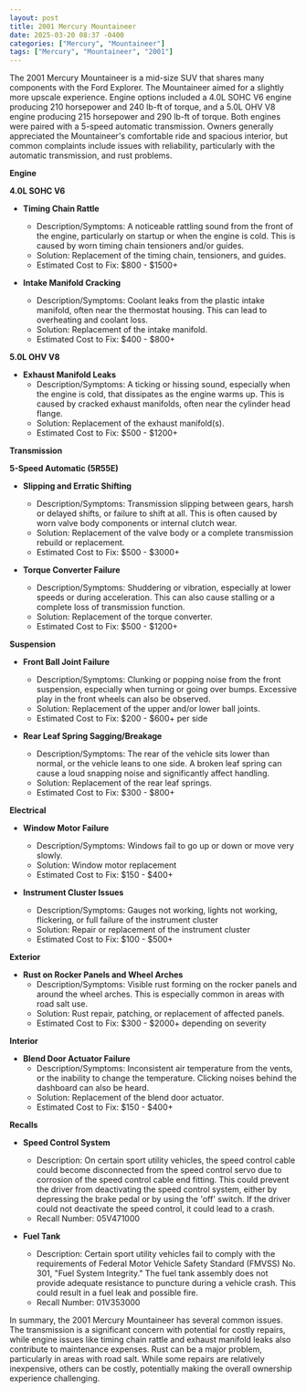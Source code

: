 ```yaml
---
layout: post
title: 2001 Mercury Mountaineer
date: 2025-03-20 08:37 -0400
categories: ["Mercury", "Mountaineer"]
tags: ["Mercury", "Mountaineer", "2001"]
---
```

The 2001 Mercury Mountaineer is a mid-size SUV that shares many components with the Ford Explorer. The Mountaineer aimed for a slightly more upscale experience. Engine options included a 4.0L SOHC V6 engine producing 210 horsepower and 240 lb-ft of torque, and a 5.0L OHV V8 engine producing 215 horsepower and 290 lb-ft of torque. Both engines were paired with a 5-speed automatic transmission. Owners generally appreciated the Mountaineer's comfortable ride and spacious interior, but common complaints include issues with reliability, particularly with the automatic transmission, and rust problems.

**Engine**

**4.0L SOHC V6**

*   **Timing Chain Rattle**
    *   Description/Symptoms: A noticeable rattling sound from the front of the engine, particularly on startup or when the engine is cold. This is caused by worn timing chain tensioners and/or guides.
    *   Solution: Replacement of the timing chain, tensioners, and guides.
    *   Estimated Cost to Fix: $800 - $1500+

*   **Intake Manifold Cracking**
    *   Description/Symptoms: Coolant leaks from the plastic intake manifold, often near the thermostat housing. This can lead to overheating and coolant loss.
    *   Solution: Replacement of the intake manifold.
    *   Estimated Cost to Fix: $400 - $800+

**5.0L OHV V8**

*   **Exhaust Manifold Leaks**
    *   Description/Symptoms: A ticking or hissing sound, especially when the engine is cold, that dissipates as the engine warms up. This is caused by cracked exhaust manifolds, often near the cylinder head flange.
    *   Solution: Replacement of the exhaust manifold(s).
    *   Estimated Cost to Fix: $500 - $1200+

**Transmission**

**5-Speed Automatic (5R55E)**

*   **Slipping and Erratic Shifting**
    *   Description/Symptoms: Transmission slipping between gears, harsh or delayed shifts, or failure to shift at all. This is often caused by worn valve body components or internal clutch wear.
    *   Solution: Replacement of the valve body or a complete transmission rebuild or replacement.
    *   Estimated Cost to Fix: $500 - $3000+

*   **Torque Converter Failure**
    *   Description/Symptoms: Shuddering or vibration, especially at lower speeds or during acceleration. This can also cause stalling or a complete loss of transmission function.
    *   Solution: Replacement of the torque converter.
    *   Estimated Cost to Fix: $500 - $1200+

**Suspension**

*   **Front Ball Joint Failure**
    *   Description/Symptoms: Clunking or popping noise from the front suspension, especially when turning or going over bumps. Excessive play in the front wheels can also be observed.
    *   Solution: Replacement of the upper and/or lower ball joints.
    *   Estimated Cost to Fix: $200 - $600+ per side

*   **Rear Leaf Spring Sagging/Breakage**
    *   Description/Symptoms: The rear of the vehicle sits lower than normal, or the vehicle leans to one side.  A broken leaf spring can cause a loud snapping noise and significantly affect handling.
    *   Solution: Replacement of the rear leaf springs.
    *   Estimated Cost to Fix: $300 - $800+

**Electrical**

*   **Window Motor Failure**
    *   Description/Symptoms: Windows fail to go up or down or move very slowly.
    *   Solution: Window motor replacement
    *   Estimated Cost to Fix: $150 - $400+

*   **Instrument Cluster Issues**
    *   Description/Symptoms: Gauges not working, lights not working, flickering, or full failure of the instrument cluster
    *   Solution: Repair or replacement of the instrument cluster
    *   Estimated Cost to Fix: $100 - $500+

**Exterior**

*   **Rust on Rocker Panels and Wheel Arches**
    *   Description/Symptoms: Visible rust forming on the rocker panels and around the wheel arches. This is especially common in areas with road salt use.
    *   Solution: Rust repair, patching, or replacement of affected panels.
    *   Estimated Cost to Fix: $300 - $2000+ depending on severity

**Interior**

*   **Blend Door Actuator Failure**
    *   Description/Symptoms: Inconsistent air temperature from the vents, or the inability to change the temperature.  Clicking noises behind the dashboard can also be heard.
    *   Solution: Replacement of the blend door actuator.
    *   Estimated Cost to Fix: $150 - $400+

**Recalls**

*   **Speed Control System**
    *   Description: On certain sport utility vehicles, the speed control cable could become disconnected from the speed control servo due to corrosion of the speed control cable end fitting. This could prevent the driver from deactivating the speed control system, either by depressing the brake pedal or by using the 'off' switch. If the driver could not deactivate the speed control, it could lead to a crash.
    *   Recall Number: 05V471000

*   **Fuel Tank**
    *   Description: Certain sport utility vehicles fail to comply with the requirements of Federal Motor Vehicle Safety Standard (FMVSS) No. 301, "Fuel System Integrity." The fuel tank assembly does not provide adequate resistance to puncture during a vehicle crash. This could result in a fuel leak and possible fire.
    *   Recall Number: 01V353000

In summary, the 2001 Mercury Mountaineer has several common issues. The transmission is a significant concern with potential for costly repairs, while engine issues like timing chain rattle and exhaust manifold leaks also contribute to maintenance expenses. Rust can be a major problem, particularly in areas with road salt. While some repairs are relatively inexpensive, others can be costly, potentially making the overall ownership experience challenging.

